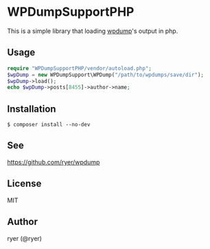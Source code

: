 # WPDumpSupportPHP

This is a simple library that loading [wpdump](https://github.com/ryer/wpdump
)'s output in php.

## Usage

```php
require "WPDumpSupportPHP/vendor/autoload.php";
$wpDump = new WPDumpSupport\WPDump("/path/to/wpdumps/save/dir");
$wpDump->load();
echo $wpDump->posts[8455]->author->name;
```

## Installation

```
$ composer install --no-dev
```

## See

https://github.com/ryer/wpdump

## License

MIT

## Author

ryer (@ryer)
